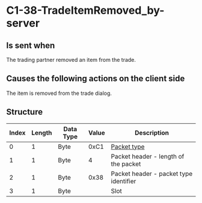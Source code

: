 # C1-38-TradeItemRemoved_by-server

## Is sent when

The trading partner removed an item from the trade.

## Causes the following actions on the client side

The item is removed from the trade dialog.

## Structure

| Index | Length | Data Type | Value | Description |
|-------|--------|-----------|-------|-------------|
| 0 | 1 |   Byte   | 0xC1  | [Packet type](PacketTypes.md) |
| 1 | 1 |    Byte   |   4   | Packet header - length of the packet |
| 2 | 1 |    Byte   | 0x38  | Packet header - packet type identifier |
| 3 | 1 | Byte |  | Slot |